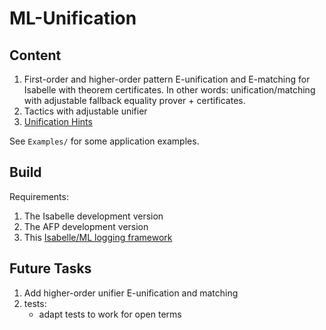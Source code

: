 # ML-Unification

## Content

1. First-order and higher-order pattern E-unification and E-matching for Isabelle with theorem certificates.
   In other words: unification/matching with adjustable fallback equality prover + certificates.
2. Tactics with adjustable unifier
3. [Unification Hints](https://link.springer.com/chapter/10.1007/978-3-642-03359-9_8)

See `Examples/` for some application examples.

## Build

Requirements:
1. The Isabelle development version
2. The AFP development version
3. This [Isabelle/ML logging framework](https://github.com/kappelmann/logger-isabelle)

## Future Tasks

1. Add higher-order unifier E-unification and matching
4. tests:
    - adapt tests to work for open terms

